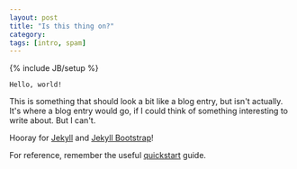 ```yaml
---
layout: post
title: "Is this thing on?"
category: 
tags: [intro, spam]
---
```

{% include JB/setup %}

`Hello, world!`

This is something that should look a bit like a blog entry, but isn't
actually. It's where a blog entry would go, if I could think of something
interesting to write about.  But I can't.

Hooray for [Jekyll]() and
[Jekyll Bootstrap](http://github.com/plusjade/jekyll-bootstrap)!

For reference, remember the useful
[quickstart](http://jekyllbootstrap.com/usage/jekyll-quick-start.html) guide.
